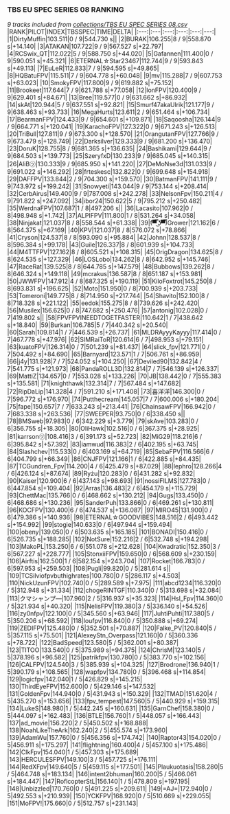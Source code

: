 ### TBS EU SPEC SERIES 08 RANKING
*9 tracks included from [collections/TBS EU SPEC SERIES 08.csv](/collections/TBS%20EU%20SPEC%20SERIES%2008.csv)*
|RANK|PILOT|INDEX|TBSSPEC|TIME|DELTA|
|:---:|:---|:---:|:---:|:---:|---:|
|1|DirtyMuffin|103.511|0 / 9|544.730 s||
|2|BURAK|106.255|8 / 9|558.870 s|+14.140|
|3|ATAKAN|107.722|9 / 9|567.527 s|+22.797|
|4|RCSwix_QT|112.022|5 / 9|588.750 s|+44.020|
|5|Gafannen|111.400|0 / 9|590.051 s|+45.321|
|6|ETERNAL☆Star23467|112.744|9 / 9|593.843 s|+49.113|
|7|EuLeR|112.833|7 / 9|594.595 s|+49.865|
|8|HQBatuFPV|115.511|7 / 9|604.778 s|+60.048|
|9|mv|115.288|7 / 9|607.753 s|+63.023|
|10|SmokyFPV|117.800|9 / 9|619.882 s|+75.152|
|11|Brookeet|117.644|7 / 9|621.788 s|+77.058|
|12|IonFPV|120.400|9 / 9|629.401 s|+84.671|
|13|Bree|119.577|0 / 9|631.662 s|+86.932|
|14|skAt|120.944|5 / 9|637.551 s|+92.821|
|15|Smurf47akaUlrik|121.177|9 / 9|638.463 s|+93.733|
|16|MegaHurts|123.611|2 / 9|651.464 s|+106.734|
|17|BearmanFPV|124.433|9 / 9|654.601 s|+109.871|
|18|Saqoosha|126.144|9 / 9|664.771 s|+120.041|
|19|KarachoFPV|127.322|0 / 9|671.243 s|+126.513|
|20|TriBull|127.811|9 / 9|673.300 s|+128.570|
|21|OrangutanFPV|127.766|9 / 9|673.479 s|+128.749|
|22|Darksilver|129.333|9 / 9|681.200 s|+136.470|
|23|DoruK|128.755|8 / 9|681.365 s|+136.635|
|24|Bashikami|129.644|9 / 9|684.503 s|+139.773|
|25|SzeryfxD|130.233|9 / 9|685.045 s|+140.315|
|26|AliB㋡|130.333|9 / 9|685.950 s|+141.220|
|27|DeMoNse3d|131.033|9 / 9|691.022 s|+146.292|
|28|frteskesc|132.822|0 / 9|699.648 s|+154.918|
|29|DAFFPV|133.844|2 / 9|704.300 s|+159.570|
|30|BatmanFPV|141.111|9 / 9|743.972 s|+199.242|
|31|Snowyeti|143.044|9 / 9|753.144 s|+208.414|
|32|CerbAirus|149.400|9 / 9|787.008 s|+242.278|
|33|NelsonFpv|150.211|4 / 9|791.822 s|+247.092|
|34|ibor24|150.622|5 / 9|795.212 s|+250.482|
|35|WerdnaFPV|107.687|1 / 8|497.206 s||
|36|Lacasito|107.962|0 / 8|498.948 s|+1.742|
|37|ALPIFPV|111.800|1 / 8|531.264 s|+34.058|
|38|Ninjakat|121.037|8 / 8|558.544 s|+61.338|
|39|(͡▀̿̿ ͜ʖ͡▀̿̿)Grower|121.162|6 / 8|564.375 s|+67.169|
|40|KPV|121.037|8 / 8|576.072 s|+78.866|
|41|Cryson|124.537|8 / 8|593.090 s|+95.884|
|42|Johnn|128.537|8 / 8|596.384 s|+99.178|
|43|Guile|126.337|8 / 8|601.939 s|+104.733|
|44|M4TTFPV|127.162|8 / 8|605.521 s|+108.315|
|45|OrigDragon|134.625|8 / 8|624.535 s|+127.329|
|46|LOSLobo|134.262|8 / 8|642.952 s|+145.746|
|47|RaceRat|139.525|8 / 8|644.785 s|+147.579|
|48|Bubbows|139.262|8 / 8|646.324 s|+149.118|
|49|mcrakus|136.587|8 / 8|651.187 s|+153.981|
|50|JWWFPV|147.912|4 / 8|687.325 s|+190.119|
|51|KiloFoxtrot|145.250|8 / 8|693.831 s|+196.625|
|52|Moto|151.950|0 / 8|700.939 s|+203.733|
|53|Tomeroni|149.775|8 / 8|714.950 s|+217.744|
|54|Shavito|152.100|8 / 8|718.328 s|+221.122|
|55|eedok|155.275|8 / 8|739.626 s|+242.420|
|56|Musilex|156.625|0 / 8|747.682 s|+250.476|
|57|antonig|102.028|0 / 7|419.802 s||
|58|FPVFPVINEEDTOGETFASTER|110.642|1 / 7|438.642 s|+18.840|
|59|Burkan|106.785|5 / 7|440.342 s|+20.540|
|60|Sarah|109.814|1 / 7|446.539 s|+26.737|
|61|MLDRAyyyKayyy|117.414|0 / 7|467.778 s|+47.976|
|62|SIMRaiToR|120.614|6 / 7|498.953 s|+79.151|
|63|kuatoFPV|126.314|0 / 7|501.239 s|+81.437|
|64|slick_fpv|121.771|0 / 7|504.492 s|+84.690|
|65|Barnyard|123.571|1 / 7|506.761 s|+86.959|
|66|j4y|131.928|7 / 7|524.052 s|+104.250|
|67|Deviled90|132.842|4 / 7|541.775 s|+121.973|
|68|PandaROLL3D|132.814|7 / 7|546.139 s|+126.337|
|69|MattiZ|134.657|0 / 7|553.028 s|+133.226|
|70|JB|138.442|0 / 7|555.383 s|+135.581|
|71|knighthawk|132.314|7 / 7|567.484 s|+147.682|
|72|RipDaLip|141.328|4 / 7|591.210 s|+171.408|
|73|喜洋洋|146.300|0 / 7|596.772 s|+176.970|
|74|Putthecream|145.057|7 / 7|600.006 s|+180.204|
|75|fape|150.657|7 / 7|633.243 s|+213.441|
|76|ChainsawFPV|166.942|0 / 7|683.338 s|+263.536|
|77|SWEEPER|93.750|0 / 6|338.450 s||
|78|BMSweb|97.983|0 / 6|342.229 s|+3.779|
|79|skAve|103.283|0 / 6|356.755 s|+18.305|
|80|OliHawk|102.516|0 / 6|367.375 s|+28.925|
|81|karrson㋡|108.416|3 / 6|391.173 s|+52.723|
|82|MiG29|118.216|6 / 6|395.842 s|+57.392|
|83|iamwud|116.383|2 / 6|402.195 s|+63.745|
|84|Slashchev|115.533|0 / 6|403.169 s|+64.719|
|85|SebaFPV|116.566|6 / 6|404.799 s|+66.349|
|86|CNJFPV|121.166|1 / 6|422.885 s|+84.435|
|87|TCGundren_Fpv|114.200|4 / 6|425.479 s|+87.029|
|88|lephro|128.266|4 / 6|426.124 s|+87.674|
|89|Ryżu|120.283|0 / 6|431.282 s|+92.832|
|90|Kaiser|120.900|6 / 6|437.143 s|+98.693|
|91|nossiFILMS|127.783|0 / 6|447.854 s|+109.404|
|92|Arras|136.483|2 / 6|454.179 s|+115.729|
|93|ChettMac|135.766|0 / 6|468.662 s|+130.212|
|94|Gugs|133.450|0 / 6|468.686 s|+130.236|
|95|SanderPuh|133.866|0 / 6|469.261 s|+130.811|
|96|KOCFPV|130.400|6 / 6|474.537 s|+136.087|
|97|MIRO45|131.900|0 / 6|479.386 s|+140.936|
|98|ETERNAL☆GOODVIBES|148.516|2 / 6|493.442 s|+154.992|
|99|stogie|140.633|0 / 6|497.944 s|+159.494|
|100|obeny|139.050|0 / 6|503.635 s|+165.185|
|101|BONADI|150.416|0 / 6|526.735 s|+188.285|
|102|NotSure|152.216|2 / 6|532.748 s|+194.298|
|103|MakoPL|153.250|6 / 6|551.078 s|+212.628|
|104|Kwadratic|152.350|3 / 6|567.227 s|+228.777|
|105|StonxiiFPV|159.650|0 / 6|568.609 s|+230.159|
|106|Airftis|162.500|1 / 6|582.154 s|+243.704|
|107|Rocket|166.783|0 / 6|597.953 s|+259.503|
|108|Pugli|99.820|0 / 5|281.614 s||
|109|TCSilviofpvbuthighrates|100.780|0 / 5|286.117 s|+4.503|
|110|NickUzunFPV|102.740|0 / 5|289.589 s|+7.975|
|111|abcd1234|116.320|0 / 5|312.948 s|+31.334|
|112|chogeRINTGF|110.340|0 / 5|313.698 s|+32.084|
|113|クマシャンプ―|107.960|2 / 5|316.937 s|+35.323|
|114|Hsl_Fpv|114.360|0 / 5|321.934 s|+40.320|
|115|NelisFPV|119.380|3 / 5|336.140 s|+54.526|
|116|zy0nfpv|122.100|0 / 5|345.560 s|+63.946|
|117|JuhtiPuhti|117.380|5 / 5|350.206 s|+68.592|
|118|loufpv|116.840|0 / 5|350.888 s|+69.274|
|119|ZEDIFPV|125.480|0 / 5|352.501 s|+70.887|
|120|Falke_PV|120.840|5 / 5|357.115 s|+75.501|
|121|AlexeyStn_Overpass|121.160|0 / 5|360.336 s|+78.722|
|122|BadSpeed|123.580|5 / 5|362.001 s|+80.387|
|123|TITOO|133.540|0 / 5|375.989 s|+94.375|
|124|ChrisM|123.140|5 / 5|378.196 s|+96.582|
|125|patrikfpv|130.780|0 / 5|383.770 s|+102.156|
|126|CALFPV|124.540|3 / 5|385.939 s|+104.325|
|127|Brodrone|136.940|1 / 5|390.179 s|+108.565|
|128|wapfpv|134.780|0 / 5|396.468 s|+114.854|
|129|logicfpv|142.040|1 / 5|426.829 s|+145.215|
|130|ThirdEyeFPV|152.600|0 / 5|429.146 s|+147.532|
|131|GoldenFpv|144.940|0 / 5|431.943 s|+150.329|
|132|TMAD|151.620|4 / 5|435.270 s|+153.656|
|133|fpv_tempest|147.560|5 / 5|440.929 s|+159.315|
|134|LukeS|148.980|1 / 5|442.245 s|+160.631|
|135|GarnChef|158.380|0 / 5|444.097 s|+162.483|
|136|BTLE|156.760|1 / 5|448.057 s|+166.443|
|137|ad_movie|156.220|2 / 5|450.502 s|+168.888|
|138|NoahLikeTheArk|162.240|2 / 5|455.574 s|+173.960|
|139|AdamWu|157.760|0 / 5|456.356 s|+174.742|
|140|Raptor43|154.020|0 / 5|456.911 s|+175.297|
|141|flightning|160.400|4 / 5|457.100 s|+175.486|
|142|ClkFpv|154.040|1 / 5|457.303 s|+175.689|
|143|HERCULESFPV|149.100|3 / 5|457.725 s|+176.111|
|144|RedXFpv|149.640|5 / 5|459.115 s|+177.501|
|145|Plaukuotasis|158.280|5 / 5|464.748 s|+183.134|
|146|intent2bhuman|160.200|5 / 5|466.061 s|+184.447|
|147|RoflcopterStL|156.140|1 / 5|478.809 s|+197.195|
|148|Unbizzled|170.760|0 / 5|491.225 s|+209.611|
|149|=AJ=|172.940|0 / 5|492.553 s|+210.939|
|150|YCKFPV|168.920|0 / 5|510.669 s|+229.055|
|151|MoFPV!|175.660|0 / 5|512.757 s|+231.143|
